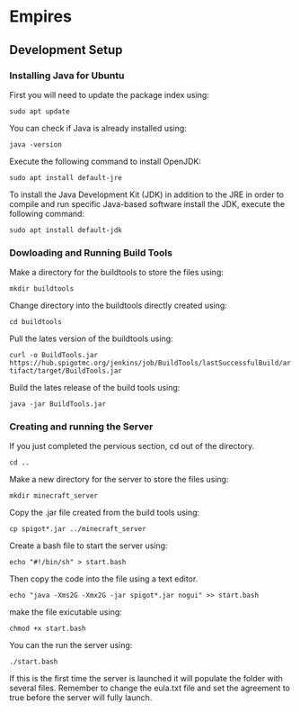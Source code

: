 # Empires
## Development Setup
### Installing Java for Ubuntu

First you will need to update the package index using:

`sudo apt update`

You can check if Java is already installed using:

`java -version`

Execute the following command to install OpenJDK:

`sudo apt install default-jre`

To install the Java Development Kit (JDK) in addition to the JRE in order to compile and run specific Java-based software install the JDK, execute the following command:

`sudo apt install default-jdk`

### Dowloading and Running Build Tools

Make a directory for the buildtools to store the files using:

`mkdir buildtools`
 
Change directory into the buildtools directly created using:

`cd buildtools`

Pull the lates version of the buildtools using:

`curl -o BuildTools.jar https://hub.spigotmc.org/jenkins/job/BuildTools/lastSuccessfulBuild/artifact/target/BuildTools.jar`

Build the lates release of the build tools using:

`java -jar BuildTools.jar`

### Creating and running the Server

If you just completed the pervious section, cd out of the directory. 

`cd ..`

Make a new directory for the server to store the files using:

`mkdir minecraft_server`

Copy the .jar file created from the build tools using:

`cp spigot*.jar ../minecraft_server`

Create a bash file to start the server using:

`echo "#!/bin/sh" > start.bash`

Then copy the code into the file using a text editor.

`echo "java -Xms2G -Xmx2G -jar spigot*.jar nogui" >> start.bash`

make the file exicutable using:

`chmod +x start.bash`

You can the run the server using:

`./start.bash`

If this is the first time the server is launched it will populate the folder with several files. Remember to change the eula.txt file and set the agreement to true before the server will fully launch.
